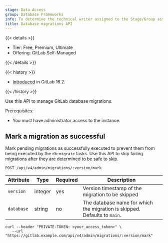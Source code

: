 ```yaml
---
stage: Data Access
group: Database Frameworks
info: To determine the technical writer assigned to the Stage/Group associated with this page, see https://handbook.gitlab.com/handbook/product/ux/technical-writing/#assignments
title: Database migrations API
---
```


{{< details >}}

- Tier: Free, Premium, Ultimate
- Offering: GitLab Self-Managed

{{< /details >}}

{{< history >}}

- [Introduced](https://gitlab.com/gitlab-org/gitlab/-/merge_requests/123408) in GitLab 16.2.

{{< /history >}}

Use this API to manage GitLab database migrations.

Prerequisites:

- You must have administrator access to the instance.

## Mark a migration as successful

Mark pending migrations as successfully executed to prevent them from being
executed by the `db:migrate` tasks. Use this API to skip failing
migrations after they are determined to be safe to skip.

```plaintext
POST /api/v4/admin/migrations/:version/mark
```

| Attribute       | Type           | Required | Description                                                                                                                                                                                      |
|-----------------|----------------|----------|----------------------------------------------------------------------------------|
| `version`       | integer        | yes      | Version timestamp of the migration to be skipped                                 |
| `database`      | string         | no       | The database name for which the migration is skipped. Defaults to `main`.        |

```shell
curl --header "PRIVATE-TOKEN: <your_access_token>" \
   --url "https://gitlab.example.com/api/v4/admin/migrations/:version/mark"
```
